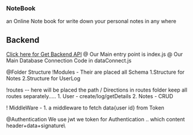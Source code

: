 ### NoteBook

an Online Note book for write down your personal notes in any where

## Backend

[Click here for Get Backend API]([https://www.google.com](https://github.com/SouZe-San/BackEnd-for-NoteBook-site))
@ Our Main entry point is index.js
@ Our Main Database Connection Code in dataConnect.js

@Folder Structure
!Modules - Their are placed all Schema
1.Structure for Notes
2.Structure for UserLog

!routes -- here will be placed the path / Directions
in routes folder keep all routes separately..... 1. User - create/log/getDetails 2. Notes - CRUD

! MiddleWare - 1. a middleware to fetch data{user id} from Token

@Authentication
We use jwt we token for Authentication .. which content header+data+signature\



